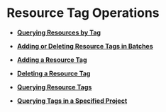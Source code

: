 # Resource Tag Operations<a name="smn_api_56000"></a>

-   **[Querying Resources by Tag](querying-resources-by-tag.md)**  

-   **[Adding or Deleting Resource Tags in Batches](adding-or-deleting-resource-tags-in-batches.md)**  

-   **[Adding a Resource Tag](adding-a-resource-tag.md)**  

-   **[Deleting a Resource Tag](deleting-a-resource-tag.md)**  

-   **[Querying Resource Tags](querying-resource-tags.md)**  

-   **[Querying Tags in a Specified Project](querying-tags-in-a-specified-project.md)**  


